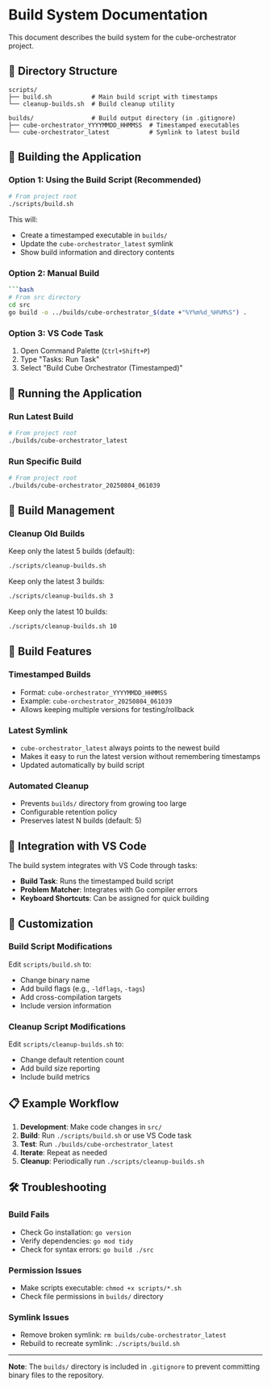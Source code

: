 # Build System Documentation

This document describes the build system for the cube-orchestrator project.

## 📁 Directory Structure

```text
scripts/
├── build.sh           # Main build script with timestamps
└── cleanup-builds.sh  # Build cleanup utility

builds/                # Build output directory (in .gitignore)
├── cube-orchestrator_YYYYMMDD_HHMMSS  # Timestamped executables
└── cube-orchestrator_latest           # Symlink to latest build
```

## 🔨 Building the Application

### Option 1: Using the Build Script (Recommended)

```bash
# From project root
./scripts/build.sh
```

This will:

- Create a timestamped executable in `builds/`
- Update the `cube-orchestrator_latest` symlink
- Show build information and directory contents

### Option 2: Manual Build

```bash
```bash
# From src directory
cd src
go build -o ../builds/cube-orchestrator_$(date +"%Y%m%d_%H%M%S") .
```

### Option 3: VS Code Task

1. Open Command Palette (`Ctrl+Shift+P`)
2. Type "Tasks: Run Task"
3. Select "Build Cube Orchestrator (Timestamped)"

## 🚀 Running the Application

### Run Latest Build

```bash
# From project root
./builds/cube-orchestrator_latest
```

### Run Specific Build

```bash
# From project root
./builds/cube-orchestrator_20250804_061039
```

## 🧹 Build Management

### Cleanup Old Builds

Keep only the latest 5 builds (default):

```bash
./scripts/cleanup-builds.sh
```

Keep only the latest 3 builds:

```bash
./scripts/cleanup-builds.sh 3
```

Keep only the latest 10 builds:

```bash
./scripts/cleanup-builds.sh 10
```

## 📝 Build Features

### Timestamped Builds

- Format: `cube-orchestrator_YYYYMMDD_HHMMSS`
- Example: `cube-orchestrator_20250804_061039`
- Allows keeping multiple versions for testing/rollback

### Latest Symlink

- `cube-orchestrator_latest` always points to the newest build
- Makes it easy to run the latest version without remembering timestamps
- Updated automatically by build script

### Automated Cleanup

- Prevents `builds/` directory from growing too large
- Configurable retention policy
- Preserves latest N builds (default: 5)

## 🎯 Integration with VS Code

The build system integrates with VS Code through tasks:

- **Build Task**: Runs the timestamped build script
- **Problem Matcher**: Integrates with Go compiler errors
- **Keyboard Shortcuts**: Can be assigned for quick building

## 🔧 Customization

### Build Script Modifications

Edit `scripts/build.sh` to:

- Change binary name
- Add build flags (e.g., `-ldflags`, `-tags`)
- Add cross-compilation targets
- Include version information

### Cleanup Script Modifications

Edit `scripts/cleanup-builds.sh` to:

- Change default retention count
- Add build size reporting
- Include build metrics

## 📋 Example Workflow

1. **Development**: Make code changes in `src/`
2. **Build**: Run `./scripts/build.sh` or use VS Code task
3. **Test**: Run `./builds/cube-orchestrator_latest`
4. **Iterate**: Repeat as needed
5. **Cleanup**: Periodically run `./scripts/cleanup-builds.sh`

## 🛠️ Troubleshooting

### Build Fails

- Check Go installation: `go version`
- Verify dependencies: `go mod tidy`
- Check for syntax errors: `go build ./src`

### Permission Issues

- Make scripts executable: `chmod +x scripts/*.sh`
- Check file permissions in `builds/` directory

### Symlink Issues

- Remove broken symlink: `rm builds/cube-orchestrator_latest`
- Rebuild to recreate symlink: `./scripts/build.sh`

---

**Note**: The `builds/` directory is included in `.gitignore` to prevent committing binary files to the repository.
